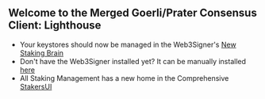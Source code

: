 ## Welcome to the Merged Goerli/Prater Consensus Client: Lighthouse

- Your keystores should now be managed in the Web3Signer's [New Staking Brain](http://brain.web3signer-prater.dappnode)
- Don't have the Web3Signer installed yet? It can be manually installed [here](http://my.dappnode/#/installer/web3signer-prater.dnp.dappnode.eth)
- All Staking Management has a new home in the Comprehensive [StakersUI](http://my.dappnode/#/stakers/prater)
